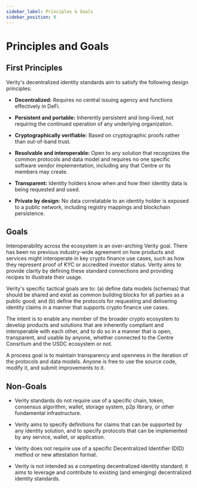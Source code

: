 ```yaml
---
sidebar_label: Principles & Goals
sidebar_position: 0
---
```


# Principles and Goals

## First Principles

Verity's decentralized identity standards aim to satisfy the following design principles:

- **Decentralized:** Requires no central issuing agency and functions effectively in DeFi.

- **Persistent and portable:** Inherently persistent and long-lived, not requiring the continued operation of any underlying organization.

- **Cryptographically verifiable:** Based on cryptographic proofs rather than out-of-band trust.

- **Resolvable and interoperable:** Open to any solution that recognizes the common protocols and data model and requires no one specific software vendor implementation, including any that Centre or its members may create.

- **Transparent:** Identity holders know when and how their identity data is being requested and used.

- **Private by design:** No data correlatable to an identity holder is exposed to a public network, including registry mappings and blockchain persistence.

## Goals

Interoperability across the ecosystem is an over-arching Verity goal. There has been no previous industry-wide agreement on how products and services might interoperate in key crypto finance use cases, such as how they represent proof of KYC or accredited investor status. Verity aims to provide clarity by defining these standard connections and providing recipes to illustrate their usage.

Verity's specific tactical goals are to: (a) define data models (schemas) that should be shared and exist as common building blocks for all parties as a public good; and (b) define the protocols for requesting and delivering identity claims in a manner that supports crypto finance use cases.

The intent is to enable any member of the broader crypto ecosystem to develop products and solutions that are inherently compliant and interoperable with each other, and to do so in a manner that is open, transparent, and usable by anyone, whether connected to the Centre Consrtium and the USDC ecosystem or not.

A process goal is to maintain transparency and openness in the iteration of the protocols and data models. Anyone is free to use the source code, modify it, and submit improvements to it.

## Non-Goals

- Verity standards do not require use of a specific chain, token, consensus algorithm, wallet, storage system, p2p library, or other fundamental infrastructure.

- Verity aims to specify definitions for claims that can be supported by any identity solution, and to specify protocols that can be implemented by any service, wallet, or application.

- Verity does not require use of a specific Decentralized Identifier (DID) method or new attestation format.

- Verity is not intended as a competing decentralized identity standard; it aims to leverage and contribute to existing (and emerging) decentralized identity standards.
